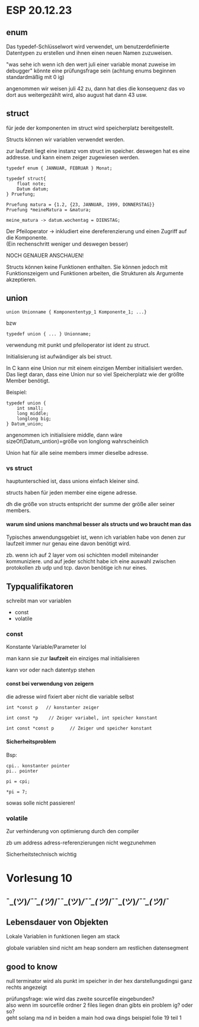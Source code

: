 # ESP 20.12.23

## enum

Das typedef-Schlüsselwort wird verwendet, um benutzerdefinierte Datentypen 
zu erstellen und ihnen einen neuen Namen zuzuweisen.

"was sehe ich wenn ich den wert juli einer variable monat zuweise im debugger"
könnte eine prüfungsfrage sein
(achtung enums beginnen standardmäßig mit 0 ig)

angenommen wir weisen juli 42 zu, dann hat dies die konsequenz das vo dort aus
weitergezählt wird, also august hat dann 43 usw.

## struct

für jede der komponenten im struct wird speicherplatz bereitgestellt.

Structs können wir variablen verwendet werden.

zur laufzeit liegt eine instanz vom struct im speicher. deswegen hat es eine addresse.
und kann einem zeiger zugewiesen werden.

    typedef enum { JANNUAR, FEBRUAR } Monat;

    typedef struct{
        float note;
        Datum datum;
    } Pruefung;

    Pruefung matura = {1.2, {23, JANNUAR, 1999, DONNERSTAG}}
    Pruefung *meineMatura = &matura;

    meine_matura -> datum.wochentag = DIENSTAG;

Der Pfeiloperator -> inkludiert eine dereferenzierung und einen Zugriff auf 
die Komponente.  
(Ein rechenschritt weniger und deswegen besser)

NOCH GENAUER ANSCHAUEN!

Structs können keine Funktionen enthalten. Sie können jedoch mit Funktionszeigern und 
Funktionen arbeiten, die Strukturen als Argumente akzeptieren.

## union 

    union Unionname { Komponententyp_1 Komponente_1; ...}

bzw

    typedef union { ... } Unionname;

verwendung mit punkt und pfeiloperator ist ident zu struct.

Initialisierung ist aufwändiger als bei struct.

In C kann eine Union nur mit einem einzigen Member initialisiert werden. 
Das liegt daran, dass eine Union nur so viel Speicherplatz wie der 
größte Member benötigt.

Beispiel: 

    typedef union {
        int small;
        long middle;
        longlong big;
    } Datum_union;

angenommen ich initialisiere middle, dann wäre sizeOf(Datum_untion)=größe von longlong wahrscheinlich

Union hat für alle seine members immer dieselbe adresse.

### vs struct

hauptunterschied ist, dass unions einfach kleiner sind.

structs haben für jeden member eine eigene adresse.

dh die größe von structs entspricht der summe der größe aller seiner members.

#### warum sind unions manchmal besser als structs und wo braucht man das

Typisches anwendungsgebiet ist, wenn ich variablen habe von denen zur laufzeit immer nur genau
eine davon benötigt wird.

zb. wenn ich auf 2 layer vom osi schichten modell miteinander kommuniziere. und auf jeder 
schicht habe ich eine auswahl zwischen protokollen zb udp und tcp. 
davon benötige ich nur eines. 

## Typqualifikatoren

schreibt man vor variablen

* const
* volatile

### const

Konstante Variable/Parameter lol

man kann sie zur **laufzeit** ein einziges mal initialisieren

kann vor oder nach datentyp stehen

#### const bei verwendung von zeigern

die adresse wird fixiert aber nicht die variable selbst

    int *const p   // konstanter zeiger

    int const *p    // Zeiger variabel, int speicher konstant

    int const *const p      // Zeiger und speicher konstant 

#### Sicherheitsproblem

Bsp: 

    cpi.. konstanter pointer
    pi.. pointer

    pi = cpi;
    
    *pi = 7;

sowas solle nicht passieren!

### volatile

Zur verhinderung von optimierung durch den compiler

zb um address adress-referenzierungen nicht wegzunehmen

Sicherheitstechnisch wichtig

# Vorlesung 10 

## ¯\_(ツ)_/¯¯\_(ツ)_/¯¯\_(ツ)_/¯¯\_(ツ)_/¯¯\_(ツ)_/¯¯\_(ツ)_/¯

## Lebensdauer von Objekten

Lokale Variablen in funktionen liegen am stack  

globale variablen sind nicht am heap sondern am restlichen datensegment




## good to know

null terminator wird als punkt im speicher in der hex darstellungsdingsi ganz rechts angezeigt

prüfungsfrage: wie wird das zweite sourcefile eingebunden?  
also wenn im sourcefile ordner 2 files liegen dnan gibts ein problem ig? oder so?  
geht solang ma nd in beiden a main hod owa dings beispiel 
folie 19 teil 1
